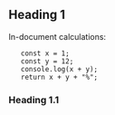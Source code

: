 ## Heading 1

In-document calculations:
``` run
   const x = 1;
   const y = 12; 
   console.log(x + y);
   return x + y + "%";
```

### Heading 1.1